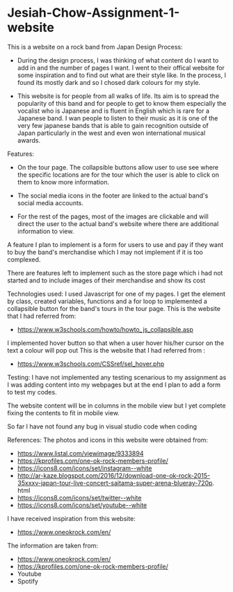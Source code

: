 # Jesiah-Chow-Assignment-1-website

This is a website on a rock band from Japan
Design Process:

- During the design process, I was thinking of what content do I want to add in and the number of pages I want.
  I went to their offical website for some inspiration and to find out what are their style like. In the process,
  I found its mostly dark and so I chosed dark colours for my style.

- This website is for people from all walks of life. Its aim is to spread the popularity of this band and for people to get to know them especially the vocalist who is Japanese and is fluent in English which is rare for a Japanese band. I wan people to listen to their music as it is one of the very few japanese bands that is able to gain recognition outside of Japan particularly in the west and even won international musical awards.

Features:

- On the tour page. The collapsible buttons allow user to use see where the specific locations are for the tour which the user
  is able to click on them to know more information.

- The social media icons in the footer are linked to the actual band's social media accounts.

- For the rest of the pages, most of the images are clickable and will direct the user to the actual band's website where
  there are additional information to view.

A feature I plan to implement is a form for users to use and pay if they want to buy the band's merchandise which I may not implement if it is too complexed.

There are features left to implement such as the store page which i had not started and to include images of their merchandise
and show its cost

Technologies used:
I used Javascript for one of my pages. I get the element by class, created variables, functions and
a for loop to implemented a collapsible button for the band's tours in the tour page.
This is the website that I had referred from:

- https://www.w3schools.com/howto/howto_js_collapsible.asp

I implemented hover button so that when a user hover his/her cursor on the text a colour will pop out
This is the website that I had referred from :

- https://www.w3schools.com/CSSref/sel_hover.php

Testing:
I have not implemented any testing scenarious to my assignment as I was adding content into my webpages but at the end I plan
to add a form to test my codes.

The website content will be in columns in the mobile view but I yet complete fixing the contents to fit in mobile view.

So far I have not found any bug in visual studio code when coding

References:
The photos and icons in this website were obtained from:

- https://www.listal.com/viewimage/9333894
- https://kprofiles.com/one-ok-rock-members-profile/
- https://icons8.com/icons/set/instagram--white
- http://ar-kaze.blogspot.com/2016/12/download-one-ok-rock-2015-35xxxv-japan-tour-live-concert-saitama-super-arena-blueray-720p. html
- https://icons8.com/icons/set/twitter--white
- https://icons8.com/icons/set/youtube--white

I have received inspiration from this website:

- https://www.oneokrock.com/en/

The information are taken from:

- https://www.oneokrock.com/en/
- https://kprofiles.com/one-ok-rock-members-profile/
- Youtube
- Spotify
